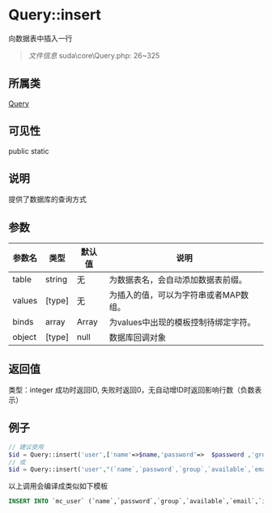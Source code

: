 # Query::insert
向数据表中插入一行
> *文件信息* suda\core\Query.php: 26~325
## 所属类 

[Query](../Query.md)

## 可见性

  public  static
## 说明

提供了数据库的查询方式


## 参数

| 参数名 | 类型 | 默认值 | 说明 |
|--------|-----|-------|-------|
| table |  string | 无 |  为数据表名，会自动添加数据表前缀。 |
| values |  [type] | 无 |   为插入的值，可以为字符串或者MAP数组。 |
| binds |  array | Array |  为values中出现的模板控制待绑定字符。 |
| object |  [type] | null |  数据库回调对象 |

## 返回值
类型：integer
 成功时返回ID, 失败时返回0，无自动增ID时返回影响行数（负数表示）

## 例子

```php
// 建议使用
$id = Query::insert('user',['name'=>$name,'password'=>  $password ,'group'=>$group, 'available'=>false,'email'=>$email,'ip'=>$ip,]);
// 或
$id = Query::insert('user',"(`name`,`password`,`group`,`available`,`email`,`ip`)", ['name'=>$name, 'password'=>  $password ,'group'=>$group,'available'=>false,'email'=>$email,'ip'=>$ip,]
```
以上调用会编译成类似如下模板
```sql
INSERT INTO `mc_user` (`name`,`password`,`group`,`available`,`email`,`ip`) VALUES (:name,:password,:group,:available,:email,:ip);
```